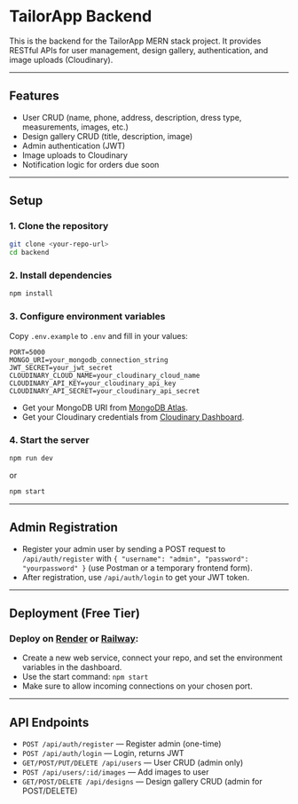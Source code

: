 # TailorApp Backend

This is the backend for the TailorApp MERN stack project. It provides RESTful APIs for user management, design gallery, authentication, and image uploads (Cloudinary).

---

## Features

- User CRUD (name, phone, address, description, dress type, measurements, images, etc.)
- Design gallery CRUD (title, description, image)
- Admin authentication (JWT)
- Image uploads to Cloudinary
- Notification logic for orders due soon

---

## Setup

### 1. Clone the repository

```sh
git clone <your-repo-url>
cd backend
```

### 2. Install dependencies

```sh
npm install
```

### 3. Configure environment variables

Copy `.env.example` to `.env` and fill in your values:

```env
PORT=5000
MONGO_URI=your_mongodb_connection_string
JWT_SECRET=your_jwt_secret
CLOUDINARY_CLOUD_NAME=your_cloudinary_cloud_name
CLOUDINARY_API_KEY=your_cloudinary_api_key
CLOUDINARY_API_SECRET=your_cloudinary_api_secret
```

- Get your MongoDB URI from [MongoDB Atlas](https://www.mongodb.com/cloud/atlas).
- Get your Cloudinary credentials from [Cloudinary Dashboard](https://cloudinary.com/).

### 4. Start the server

```sh
npm run dev
```
or
```sh
npm start
```

---

## Admin Registration

- Register your admin user by sending a POST request to `/api/auth/register` with `{ "username": "admin", "password": "yourpassword" }` (use Postman or a temporary frontend form).
- After registration, use `/api/auth/login` to get your JWT token.

---

## Deployment (Free Tier)

### Deploy on [Render](https://render.com/) or [Railway](https://railway.app/):

- Create a new web service, connect your repo, and set the environment variables in the dashboard.
- Use the start command: `npm start`
- Make sure to allow incoming connections on your chosen port.

---

## API Endpoints

- `POST /api/auth/register` — Register admin (one-time)
- `POST /api/auth/login` — Login, returns JWT
- `GET/POST/PUT/DELETE /api/users` — User CRUD (admin only)
- `POST /api/users/:id/images` — Add images to user
- `GET/POST/DELETE /api/designs` — Design gallery CRUD (admin for POST/DELETE)